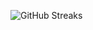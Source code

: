 ![GitHub Streaks](https://github-streaks-mqc9.onrender.com/streak/happilli/image?theme=midnight&cache_bust=1743841916&lang=ja)
